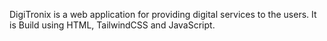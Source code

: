 DigiTronix is a web application for providing digital services to the users. It is Build using HTML, TailwindCSS and JavaScript.
